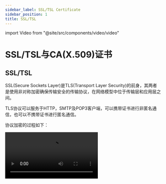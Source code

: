 ```yaml
---
sidebar_label: SSL/TSL Certificate
sidebar_position: 1
title: SSL/TSL
---
```


import Video from "@site/src/components/video/video"

# SSL/TSL与CA(X.509)证书

## SSL/TSL

SSL(Secure Sockets Layer)是TLS(Transport Layer Security)的前身，其两者是使用非对称加密确保传输安全的传输协议，在网络模型中位于传输层和应用层之间。

TLS协议可以服务于HTTP，SMTP及POP3客户端，可以携带证书进行非匿名通信，也可以不携带证书进行匿名通信。

协议加密的过程如下：

<Video src="https://f.video.weibocdn.com/o0/M3dYGuVXlx07UMSOhUiQ01041200607s0E010.mp4?label=mp4_1080p&template=1920x1080.25.0&media_id=4751376396517406&tp=8x8A3El:YTkl0eM8&us=0&ori=1&bf=4&ot=h&lp=00002njT6N&ps=mZ6WB&uid=3VOy30&ab=3915-g1,6377-g0,1192-g0,1191-g0,1046-g2,1258-g0,3601-g19&Expires=1648312076&ssig=8vt3tHYNFa&KID=unistore,video" />

## CA证书

### CA证书的格式

一般采用X.509标准，有「PEM」和「DER」两种编码格式，其中.pem最为常见，都以*UTF-8*文本进行储存。

:::caution
其中可能包含一个证书或者一个证书链(pkcs 证书中，因包含整个证书链)
:::

将「PEM」或「DER」拓展名换成 *.crt*(UNIX)* .cer*(Windows)，就可以被操作系统识别成证书文件，即可被操作系统安装。

PKCS #12(.pfx)：是公钥加密标准的一种，它定义描述了个人信息交换语法的标准（确定了信息在交换时的安全性、一般应用于Windows），可以将包含了公钥的X.509证书和证书对应的私钥以及其他信息打包，进行数据交换。为了确保安全性

:::caution
在打包和解包的时候需要使用一个密码
:::

### CA证书里的信息

<details>
  <summary>证书基本信息(subject)</summary>
  <ul>
    <li>域名CN</li>
    <li>机构或个人O</li>
    <li>国家C</li>
    <li>省市或区S</li>
    <li>城市L</li>
  </ul>
</details>
<div className="alert--info alert i-details">
  颁发机构信息和签名算法信息(issuer)
</div>
<details>
  <summary>证书签名(----BEGIN CERTIFICATE---)</summary>
  <div>用CA私钥签名后的证书所有者公钥</div>
</details>

### CA证书的验证流程

1. 每个客户端都安装有CA机构的根证书
2. CA证书里包含CA机构用私钥进行的签名，和CA机构的信息
3. 客户端用对应CA机构的公钥验证签名，即可判断证书的合法性

### CA证书生成流程：

1. 客户端自己配置好证书信息，并生成自己的私钥
2. 客户端用自己的私钥给配置信息签名，生成`CERTIFICATE REQUEST`（只有客户端拥有私钥，就保证的该证书的所有权）
3. 客户端上传`CERTIFICATE REQUEST`到CA机构
4. CA机构根据配置文件生成证书，并用自己的根证书私钥对证书进行签名

### 用Open SSL生成生成CERTIFICATE REQUEST

```shell title="Config File"
[ req ]
default_bits = 2048
distinguished_name = req_distinguished_name
req_extensions = req_ext
prompt = no
[ req_distinguished_name ]
countryName = CN
stateOrProvinceName = SOPN
localityName = LN
organizationName = ON
organizationalUnitName = OUN
commonName = Domain
[ req_ext ]
subjectAltName = @alt_names
[alt_names]
DNS.1 = Domain

```

```shell title="Generation RSA Private Key"
openssl genrsa -out "KEY_NAME.key" 2048
```

```shell title="Generation New CERTIFICATE REQUEST"
openssl req -new -key "KEY_NAME.key" -out "OUT_PUT_FILE_NAME.csr" -config "CONFIG_FILE.cnf"
```

```shell title="Convert .pem or .cer to #PK12"
openssl pkcs12 -export -out "${OUT_PUT_NAME}.pfx" -inkey "${PRIVATE_KEY}.key" -in ${"CERTIFICATION_NAME"}.pem
```
:::caution
Certification必须保证包含父级证书，pem里面保存的并不是单一证书，此处的私钥为生成Certificate Request文件的私钥，即与证书中公钥配套的那个私钥。
:::